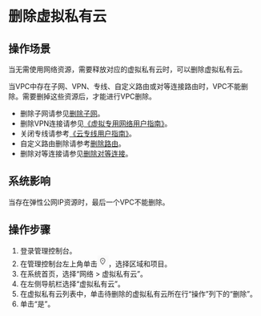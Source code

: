 # 删除虚拟私有云<a name="vpc_vpc_0003"></a>

## 操作场景<a name="sf9ccb52acbdd4f17b66be073ec8ad0f8"></a>

当无需使用网络资源，需要释放对应的虚拟私有云时，可以删除虚拟私有云。

当VPC中存在子网、VPN、专线、自定义路由或对等连接路由时，VPC不能删除。需要删掉这些资源后，才能进行VPC删除。

-   删除子网请参见[删除子网](删除子网.md)。
-   删除VPN连接请参见[《虚拟专用网络用户指南》](https://support.huaweicloud.com/vpn/index.html)。
-   关闭专线请参考[《云专线用户指南》](https://support.huaweicloud.com/dc/index.html)。
-   自定义路由删除请参考[删除路由](删除路由.md)。
-   删除对等连接请参见[删除对等连接](删除对等连接.md)。

## 系统影响<a name="s8891699f335a4685a89225f1ea2d221c"></a>

当存在弹性公网IP资源时，最后一个VPC不能删除。

## 操作步骤<a name="s714023cea7804d31880328b6d78b6a2b"></a>

1.  登录管理控制台。
2.  在管理控制台左上角单击![](figures/icon-region.png)，选择区域和项目。
3.  在系统首页，选择“网络 \> 虚拟私有云”。
4.  在左侧导航栏选择“虚拟私有云”。
5.  在虚拟私有云列表中，单击待删除的虚拟私有云所在行“操作”列下的“删除”。
6.  单击“是”。

